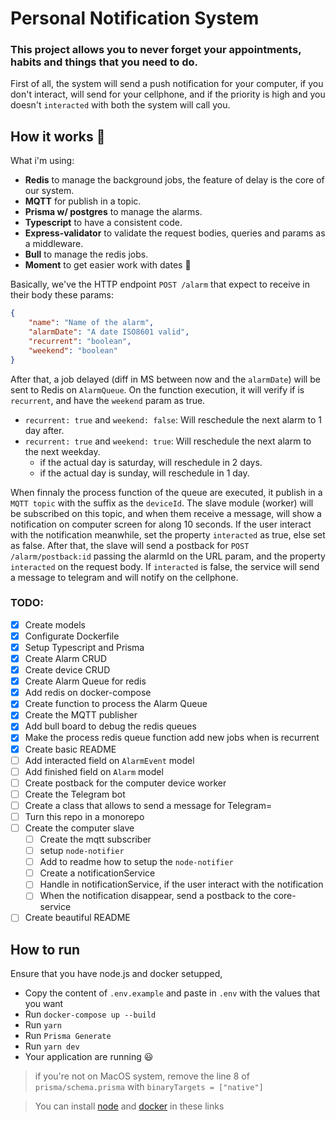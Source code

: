 # Personal Notification System

### This project allows you to never forget your appointments, habits and things that you need to do.

First of all, the system will send a push notification for your computer, if you don't interact,
will send for your cellphone, and if the priority is high and you doesn't `interacted` with both
the system will call you.

## How it works 💫
What i'm using: 
 - **Redis** to manage the background jobs, the feature of delay is the core of our system.
 - **MQTT** for publish in a topic.
 - **Prisma w/ postgres** to manage the alarms.
 - **Typescript** to have a consistent code.
 - **Express-validator** to validate the request bodies, queries and params as a middleware.
 - **Bull** to manage the redis jobs.
 - **Moment** to get easier work with dates 🥵

Basically, we've the HTTP endpoint `POST /alarm` that expect to receive in their body these params:
```json
{
	"name": "Name of the alarm",
	"alarmDate": "A date ISO8601 valid",
	"recurrent": "boolean",
	"weekend": "boolean"
}
```
After that, a job delayed (diff in MS between now and the `alarmDate`) will be sent to Redis on `AlarmQueue`.
On the function execution, it will verify if is `recurrent`, and have the `weekend` param as true.
  - `recurrent: true` and `weekend: false`: Will reschedule the next alarm to 1 day after.
  - `recurrent: true` and `weekend: true`: Will reschedule the next alarm to the next weekday.
    - if the actual day is saturday, will reschedule in 2 days.
    - if the actual day is sunday, will reschedule in 1 day.

When finnaly the process function of the queue are executed, it publish in a `MQTT topic` with the suffix as the `deviceId`.
The slave module (worker) will be subscribed on this topic, and when them receive a message, will show a notification on computer screen for along 10 seconds.
If the user interact with the notification meanwhile, set the property `interacted` as true, else set as false. After that, the slave will send a postback for
`POST /alarm/postback:id` passing the alarmId on the URL param, and the property `interacted` on the request body. If `interacted` is false, the service will send a message to telegram and will notify on the cellphone.

### TODO:

- [x] Create models
- [x] Configurate Dockerfile
- [x] Setup Typescript and Prisma
- [x] Create Alarm CRUD
- [x] Create device CRUD
- [x] Create Alarm Queue for redis
- [x] Add redis on docker-compose
- [x] Create function to process the Alarm Queue
- [x] Create the MQTT publisher
- [x] Add bull board to debug the redis queues
- [x] Make the process redis queue function add new jobs when is recurrent
- [x] Create basic README
- [ ] Add interacted field on `AlarmEvent` model
- [ ] Add finished field on `Alarm` model
- [ ] Create postback for the computer device worker
- [ ] Create the Telegram bot
- [ ] Create a class that allows to send a message for Telegram=
- [ ] Turn this repo in a monorepo
- [ ] Create the computer slave
  - [ ] Create the mqtt subscriber
  - [ ] setup `node-notifier`
  - [ ] Add to readme how to setup the `node-notifier`
  - [ ] Create a notificationService
  - [ ] Handle in notificationService, if the user interact with the notification
  - [ ] When the notification disappear, send a postback to the core-service
- [ ] Create beautiful README

## How to run

Ensure that you have node.js and docker setupped,

- Copy the content of `.env.example` and paste in `.env` with the values that you want
- Run `docker-compose up --build`
- Run `yarn`
- Run `Prisma Generate`
- Run `yarn dev`
- Your application are running 😃

>  if you're not on MacOS system, remove the line 8 of `prisma/schema.prisma` with `binaryTargets = ["native"]`

> You can install [node](https://nodejs.org/en/) and [docker](https://docs.docker.com/desktop/windows/install/) in these links
